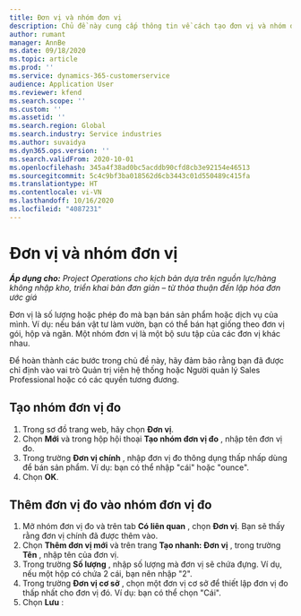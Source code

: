 ```yaml
---
title: Đơn vị và nhóm đơn vị
description: Chủ đề này cung cấp thông tin về cách tạo đơn vị và nhóm đơn vị đo trong Dynamics 365 Project Operations.
author: rumant
manager: AnnBe
ms.date: 09/18/2020
ms.topic: article
ms.prod: ''
ms.service: dynamics-365-customerservice
audience: Application User
ms.reviewer: kfend
ms.search.scope: ''
ms.custom: ''
ms.assetid: ''
ms.search.region: Global
ms.search.industry: Service industries
ms.author: suvaidya
ms.dyn365.ops.version: ''
ms.search.validFrom: 2020-10-01
ms.openlocfilehash: 345a4f38ad0bc5acddb90cfd8cb3e92154e46513
ms.sourcegitcommit: 5c4c9bf3ba018562d6cb3443c01d550489c415fa
ms.translationtype: HT
ms.contentlocale: vi-VN
ms.lasthandoff: 10/16/2020
ms.locfileid: "4087231"
---
```

# <a name="units-and-unit-groups"></a>Đơn vị và nhóm đơn vị

_**Áp dụng cho:** Project Operations cho kịch bản dựa trên nguồn lực/hàng không nhập kho, triển khai bản đơn giản – từ thỏa thuận đến lập hóa đơn ước giá_

Đơn vị là số lượng hoặc phép đo mà bạn bán sản phẩm hoặc dịch vụ của mình. Ví dụ: nếu bán vật tư làm vườn, bạn có thể bán hạt giống theo đơn vị gói, hộp và ngăn. Một nhóm đơn vị là một bộ sưu tập của các đơn vị khác nhau.

Để hoàn thành các bước trong chủ đề này, hãy đảm bảo rằng bạn đã được chỉ định vào vai trò Quản trị viên hệ thống hoặc Người quản lý Sales Professional hoặc có các quyền tương đương.

## <a name="create-a-unit-group"></a>Tạo nhóm đơn vị đo

1. Trong sơ đồ trang web, hãy chọn **Đơn vị**.
2. Chọn **Mới** và trong hộp hội thoại **Tạo nhóm đơn vị đo** , nhập tên đơn vị đo.
3. Trong trường **Đơn vị chính** , nhập đơn vị đo thông dụng thấp nhấp dùng để bán sản phẩm. Ví dụ: bạn có thể nhập "cái" hoặc "ounce".
4. Chọn **OK**.

## <a name="add-units-to-a-unit-group"></a>Thêm đơn vị đo vào nhóm đơn vị đo

1. Mở nhóm đơn vị đo và trên tab **Có liên quan** , chọn **Đơn vị**. Bạn sẽ thấy rằng đơn vị chính đã được thêm vào.
2. Chọn **Thêm đơn vị mới** và trên trang **Tạo nhanh: Đơn vị** , trong trường **Tên** , nhập tên của đơn vị.
3. Trong trường **Số lượng** , nhập số lượng mà đơn vị sẽ chứa đựng. Ví dụ, nếu một hộp có chứa 2 cái, bạn nên nhập "2". 
4. Trong trường **Đơn vị cơ sở** , chọn một đơn vị cơ sở để thiết lập đơn vị đo thấp nhất cho đơn vị đó. Ví dụ: bạn có thể chọn "Cái".
5. Chọn **Lưu** :
